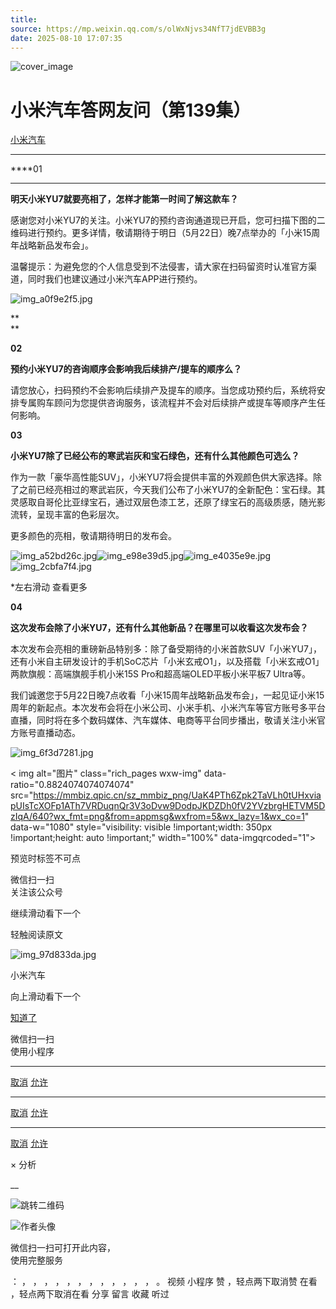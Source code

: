 ```yaml
---
title: 
source: https://mp.weixin.qq.com/s/olWxNjvs34NfT7jdEVBB3g
date: 2025-08-10 17:07:35
---
```


![cover_image](images/img_cfb2fed2.jpg)


#  小米汽车答网友问（第139集）


[ 小米汽车 ](<javascript:void\(0\);>)

______

  

****01  
****

**明天小米YU7就要亮相了，怎样才能第一时间了解这款车？**

感谢您对小米YU7的关注。小米YU7的预约咨询通道现已开启，您可扫描下图的二维码进行预约。更多详情，敬请期待于明日（5月22日）晚7点举办的「小米15周年战略新品发布会」。

温馨提示：为避免您的个人信息受到不法侵害，请大家在扫码留资时认准官方渠道，同时我们也建议通过小米汽车APP进行预约。

![img_a0f9e2f5.jpg](images/img_a0f9e2f5.jpg)

  

**  
**

**02**

**预约小米YU7的咨询顺序会影响我后续排产/提车的顺序么？**

请您放心，扫码预约不会影响后续排产及提车的顺序。当您成功预约后，系统将安排专属购车顾问为您提供咨询服务，该流程并不会对后续排产或提车等顺序产生任何影响。

  

**03**

**小米YU7除了已经公布的寒武岩灰和宝石绿色，还有什么其他颜色可选么？**

作为一款「豪华高性能SUV」，小米YU7将会提供丰富的外观颜色供大家选择。除了之前已经亮相过的寒武岩灰，今天我们公布了小米YU7的全新配色：宝石绿。其灵感取自哥伦比亚绿宝石，通过双层色漆工艺，还原了绿宝石的高级质感，随光影流转，呈现丰富的色彩层次。

更多颜色的亮相，敬请期待明日的发布会。

  

![img_a52bd26c.jpg](images/img_a52bd26c.jpg)![img_e98e39d5.jpg](images/img_e98e39d5.jpg)![img_e4035e9e.jpg](images/img_e4035e9e.jpg)![img_2cbfa7f4.jpg](images/img_2cbfa7f4.jpg)

*左右滑动 查看更多

  

  

**04**

**这次发布会除了小米YU7，还有什么其他新品？在哪里可以收看这次发布会？**

本次发布会亮相的重磅新品特别多：除了备受期待的小米首款SUV「小米YU7」，还有小米自主研发设计的手机SoC芯片「小米玄戒O1」，以及搭载「小米玄戒O1」两款旗舰：高端旗舰手机小米15S Pro和超高端OLED平板小米平板7 Ultra等。

我们诚邀您于5月22日晚7点收看「小米15周年战略新品发布会」，一起见证小米15周年的新起点。本次发布会将在小米公司、小米手机、小米汽车等官方账号多平台直播，同时将在多个数码媒体、汽车媒体、电商等平台同步播出，敬请关注小米官方账号直播动态。

![img_6f3d7281.jpg](images/img_6f3d7281.jpg)

  

  

  

< img alt="图片" class="rich_pages wxw-img" data-ratio="0.8824074074074074" src="https://mmbiz.qpic.cn/sz_mmbiz_png/UaK4PTh6Zpk2TaVLh0tUHxviapUIsTcXOFp1ATh7VRDuqnQr3V3oDvw9DodpJKDZDh0fV2YVzbrgHETVM5DzIqA/640?wx_fmt=png&from=appmsg&wxfrom=5&wx_lazy=1&wx_co=1" data-w="1080" style="visibility: visible !important;width: 350px !important;height: auto !important;" width="100%" data-imgqrcoded="1">[](<>)

预览时标签不可点

微信扫一扫  
关注该公众号

继续滑动看下一个

轻触阅读原文

![img_97d833da.jpg](images/img_97d833da.jpg)

小米汽车 

向上滑动看下一个

[知道了](<javascript:;>)

微信扫一扫  
使用小程序

****

[取消](<javascript:void\(0\);>) [允许](<javascript:void\(0\);>)

****

[取消](<javascript:void\(0\);>) [允许](<javascript:void\(0\);>)

****

[取消](<javascript:void\(0\);>) [允许](<javascript:void\(0\);>)

× 分析

__

![跳转二维码]()

![作者头像](images/img_97d833da.jpg)

微信扫一扫可打开此内容，  
使用完整服务

： ， ， ， ， ， ， ， ， ， ， ， ， 。 视频 小程序 赞 ，轻点两下取消赞 在看 ，轻点两下取消在看 分享 留言 收藏 听过